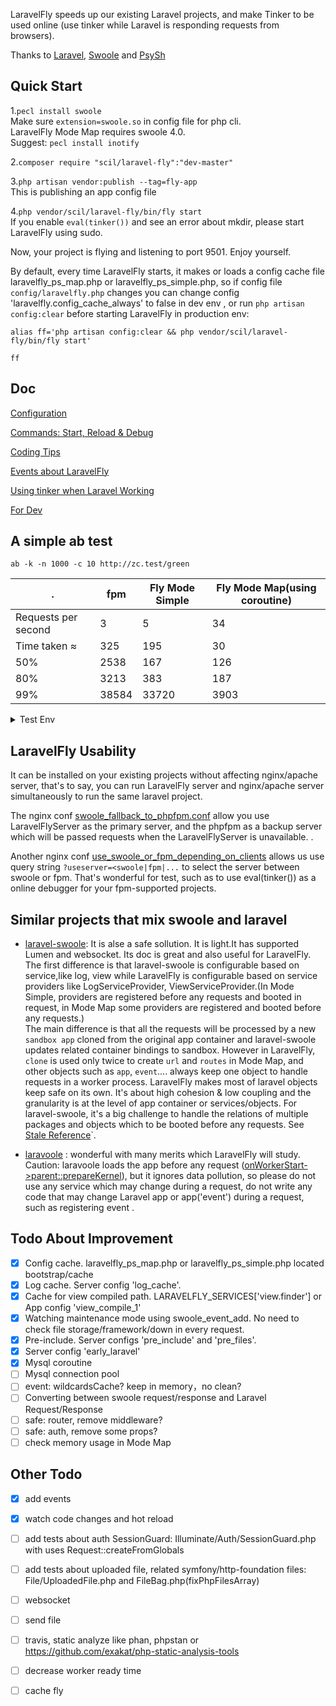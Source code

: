 LaravelFly speeds up our existing Laravel projects, and make Tinker to be used online (use tinker while Laravel is responding requests from browsers).

Thanks to [Laravel](http://laravel.com/), [Swoole](https://github.com/swoole/swoole-src) and [PsySh](https://github.com/bobthecow/psysh)

## Quick Start

1.`pecl install swoole`   
Make sure `extension=swoole.so` in config file for php cli.   
LaravelFly Mode Map requires swoole 4.0.  
Suggest: `pecl install inotify`   

2.`composer require "scil/laravel-fly":"dev-master"`

3.`php artisan vendor:publish --tag=fly-app`   
This is publishing an app config file 

4.`php vendor/scil/laravel-fly/bin/fly start`   
If you enable `eval(tinker())` and see an error about mkdir, please start LaravelFly using sudo.

Now, your project is flying and listening to port 9501. Enjoy yourself.

By default, every time LaravelFly starts, it makes or loads a config cache file laravelfly_ps_map.php or laravelfly_ps_simple.php, so if config file `config/laravelfly.php` changes you can change config 'laravelfly.config_cache_always' to false in dev env , or run `php artisan config:clear` before starting LaravelFly in production env:
```
alias ff='php artisan config:clear && php vendor/scil/laravel-fly/bin/fly start'

ff
```


## Doc

[Configuration](doc/config.md)

[Commands: Start, Reload & Debug](doc/server.md)

[Coding Tips](doc/coding.md)

[Events about LaravelFly](doc/events.md)

[Using tinker when Laravel Working](doc/tinker.md)

[For Dev](doc/dev.md)

## A simple ab test 

 `ab -k -n 1000 -c 10 http://zc.test/green `

.   | fpm |  Fly Mode Simple | Fly Mode Map(using coroutine)
------------ | ------------ | ------------- | ------------- 
Requests per second   | 3 |  5  | 34
Time taken ≈ | 325 | 195  | 30
  50%  | 2538|   167  | 126
  80%  |   3213|  383   | 187
  99%   | 38584| 33720  | 3903

<details>
<summary>Test Env</summary>
<div>


* A visit to http://zc.test/green relates to 5 Models and 5 db query.
* env:   
ubuntu 16.04 on virtualbox ( 2 CPU: i5-2450M 2.50GHz ; Memory: 1G  )  
php7.1 + opcache + 5 workers for both fpm and laravelfly ( phpfpm : pm=static  pm.max_children=5)
* Test date : 2018/02

</div>
</details>

## LaravelFly Usability 

It can be installed on your existing projects without affecting nginx/apache server, that's to say, you can run LaravelFly server and nginx/apache server simultaneously to run the same laravel project.

The nginx conf [swoole_fallback_to_phpfpm.conf](config/swoole_fallback_to_phpfpm.conf) allow you use LaravelFlyServer as the primary server, and the phpfpm as a backup server which will be passed requests when the LaravelFlyServer is unavailable. .

Another nginx conf [use_swoole_or_fpm_depending_on_clients](config/use_swoole_or_fpm_depending_on_clients.conf) allows us use query string `?useserver=<swoole|fpm|...` to select the server between swoole or fpm. That's wonderful for test, such as to use eval(tinker()) as a online debugger for your fpm-supported projects.

## Similar projects that mix swoole and laravel

* [laravel-swoole](https://github.com/swooletw/laravel-swoole): It is alse a safe sollution. It is light.It has supported Lumen and websocket. Its doc is great and also useful for LaravelFly.   
The first difference is that laravel-swoole is configurable based on service,like log, view while LaravelFly is configurable based on service providers like LogServiceProvider, ViewServiceProvider.(In Mode Simple, providers are registered before any requests and booted in request, in Mode Map some providers are registered and booted before any requests.)   
The main difference is that all the requests will be processed by a new `sandbox app` cloned from the original app container and laravel-swoole updates related container bindings to sandbox. However in LaravelFly, `clone` is used only twice to create `url` and `routes` in Mode Map, and other objects such as `app`, `event`.... always keep one object to handle requests in a worker process. LaravelFly makes most of laravel objects keep safe on its own. It's about high cohesion & low coupling and the granularity is at the level of app container or services/objects. For laravel-swoole, it's a big challenge to handle the relations of multiple packages and objects which to be booted before any requests. See [Stale Reference](https://github.com/scil/LaravelFly/wiki/Mode-Map-Safety-Checklist)`. 

* [laravoole](https://github.com/garveen/laravoole) : wonderful with many merits which LaravelFly will study. Caution: laravoole loads the app before any request ([onWorkerStart->parent::prepareKernel](https://github.com/garveen/laravoole/blob/master/src/Wrapper/Swoole.php)),  but it ignores data pollution, so please do not use any service which may change during a request, do not write any code that may change Laravel app or app('event') during a request, such as registering event .

## Todo About Improvement

- [x] Config cache. laravelfly_ps_map.php or laravelfly_ps_simple.php located bootstrap/cache
- [x] Log cache. Server config 'log_cache'.
- [x] Cache for view compiled path. LARAVELFLY_SERVICES['view.finder'] or  App config 'view_compile_1'
- [x] Watching maintenance mode using swoole_event_add. No need to check file storage/framework/down in every request.
- [x] Pre-include. Server configs 'pre_include' and 'pre_files'.
- [x] Server config 'early_laravel'
- [x] Mysql coroutine
- [ ] Mysql connection pool
- [ ] event: wildcardsCache? keep in memory，no clean?
- [ ] Converting between swoole request/response and Laravel Request/Response
- [ ] safe: router, remove middleware?
- [ ] safe: auth, remove some props?
- [ ] check memory usage in Mode Map

## Other Todo

- [x] add events
- [x] watch code changes and hot reload
- [ ] add tests about auth SessionGuard: Illuminate/Auth/SessionGuard.php with uses Request::createFromGlobals
- [ ] add tests about uploaded file, related symfony/http-foundation files: File/UploadedFile.php  and FileBag.php(fixPhpFilesArray)
- [ ] websocket
- [ ] send file
- [ ] travis, static analyze like phan, phpstan or https://github.com/exakat/php-static-analysis-tools
- [ ] decrease worker ready time
- [ ] cache fly

